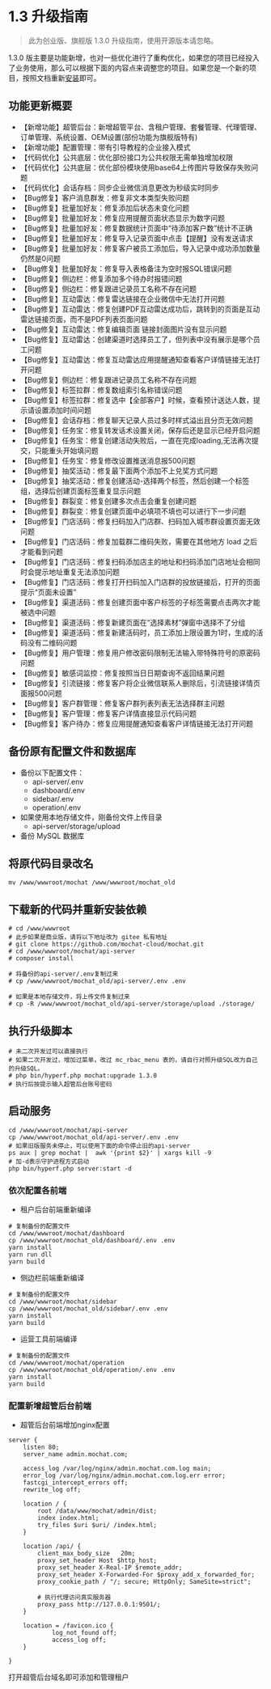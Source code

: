 # 1.3 升级指南

> 此为创业版、旗舰版 1.3.0 升级指南，使用开源版本请忽略。

1.3.0 版主要是功能新增，也对一些优化进行了重构优化，如果您的项目已经投入了业务使用，那么可以根据下面的内容点来调整您的项目。如果您是一个新的项目，按照文档重新[安装](https://mochat.wiki/quick-start/install-bt.html)即可。

## 功能更新概要

* 【新增功能】超管后台：新增超管平台、含租户管理、套餐管理、代理管理、订单管理、系统设置、OEM设置(部份功能为旗舰版特有)
* 【新增功能】配置管理：带有引导教程的企业接入模式
* 【代码优化】公共底层：优化部份接口为公共权限无需单独增加权限
* 【代码优化】公共底层：优化部份模块使用base64上传图片导致保存失败问题
* 【代码优化】会话存档：同步企业微信消息更改为秒级实时同步
* 【Bug修复】客户消息群发：修复非文本类型失败问题
* 【Bug修复】批量加好友：修复添加后状态未变化问题
* 【Bug修复】批量加好友：修复应用提醒页面状态显示为数字问题
* 【Bug修复】批量加好友：修复数据统计页面中“待添加客户数”统计不正确
* 【Bug修复】批量加好友：修复导入记录页面中点击【提醒】没有发送请求
* 【Bug修复】批量加好友：修复客户被员工添加后，导入记录中成功添加数量仍然是0问题
* 【Bug修复】批量加好友：修复导入表格备注为空时报SQL错误问题
* 【Bug修复】侧边栏：修复添加多个待办时报错问题
* 【Bug修复】侧边栏：修复跟进记录员工名称不存在问题
* 【Bug修复】互动雷达：修复雷达链接在企业微信中无法打开问题
* 【Bug修复】互动雷达：修复创建PDF互动雷达成功后，跳转到的页面是互动雷达链接页面，而不是PDF列表页面问题
* 【Bug修复】互动雷达：修复编辑页面 链接封面图片没有显示问题
* 【Bug修复】互动雷达：创建渠道时选择员工了，但列表中没有展示是哪个员工问题
* 【Bug修复】互动雷达：修复互动雷达应用提醒通知查看客户详情链接无法打开问题
* 【Bug修复】侧边栏：修复跟进记录员工名称不存在问题
* 【Bug修复】标签拉群：修复数组索引名称错误问题
* 【Bug修复】标签拉群：修复选中【全部客户】时候，查看预计送达人数，提示请设置添加时间问题
* 【Bug修复】会话存档：修复聊天记录人员过多时样式溢出且分页无效问题
* 【Bug修复】任务宝：修复转发话术设置关闭，保存后还是显示已经开启问题
* 【Bug修复】任务宝：修复创建活动失败后，一直在完成loading,无法再次提交，只能重头开始填问题
* 【Bug修复】任务宝：修复修改设置推送消息报500问题
* 【Bug修复】抽奖活动：修复最下面两个添加不上兑奖方式问题
* 【Bug修复】抽奖活动：修复创建活动-选择两个标签，然后创建一个标签组，选择后创建页面标签重复显示问题
* 【Bug修复】群裂变：修复创建多次点击会重复创建问题
* 【Bug修复】群裂变：修复创建页面中必填项不填也可以进行下一步问题
* 【Bug修复】门店活码：修复扫码加入门店群、扫码加入城市群设置页面无效问题
* 【Bug修复】门店活码：修复加载群二维码失败，需要在其他地方 load 之后才能看到问题
* 【Bug修复】门店活码：修复扫码添加店主的地址和扫码添加门店地址会相同时会提示地址重复无法添加问题
* 【Bug修复】门店活码：修复打开扫码加入门店群的投放链接后，打开的页面提示“页面未设置”
* 【Bug修复】渠道活码：修复创建页面中客户标签的子标签需要点击两次才能被选中问题
* 【Bug修复】渠道活码：修复新建页面在“选择素材”弹窗中选择不了分组
* 【Bug修复】渠道活码：修复新建活码时，员工添加上限设置为1时，生成的活码没有二维码问题
* 【Bug修复】用户管理：修复用户修改密码限制无法输入带特殊符号的原密码问题
* 【Bug修复】敏感词监控：修复按照当日日期查询不返回结果问题
* 【Bug修复】引流链接：修复客户将企业微信联系人删除后，引流链接详情页面报500问题
* 【Bug修复】客户群管理：修复客户群列表列表无法选择群主问题
* 【Bug修复】客户管理：修复客户详情直接显示代码问题
* 【Bug修复】客户待办：修复应用提醒通知查看客户详情链接无法打开问题

## 备份原有配置文件和数据库

* 备份以下配置文件：
    * api-server/.env
    * dashboard/.env
    * sidebar/.env
    * operation/.env
* 如果使用本地存储文件，刚备份文件上传目录
    * api-server/storage/upload
* 备份 MySQL 数据库

## 将原代码目录改名
```shell script
mv /www/wwwroot/mochat /www/wwwroot/mochat_old
```

## 下载新的代码并重新安装依赖
```shell script
# cd /www/wwwroot
# 此步如果是商业版，请将以下地址改为 gitee 私有地址
# git clone https://github.com/mochat-cloud/mochat.git
# cd /www/wwwroot/mochat/api-server
# composer install

# 将备份的api-server/.env复制过来
# cp /www/wwwroot/mochat_old/api-server/.env .env

# 如果是本地存储文件，将上传文件复制过来
# cp -R /www/wwwroot/mochat_old/api-server/storage/upload ./storage/
```

## 执行升级脚本
```shell script
# 未二次开发过可以直接执行
# 如果二次开发过，增加过菜单，改过 mc_rbac_menu 表的，请自行对照升级SQL改为自己的升级SQL。
# php bin/hyperf.php mochat:upgrade 1.3.0
# 执行后按提示输入超管后台账号密码
```

## 启动服务
```shell script
cd /www/wwwroot/mochat/api-server
cp /www/wwwroot/mochat_old/api-server/.env .env
# 如果旧版服务未停止，可以使用下面的命令停止旧的api-server
ps aux | grep mochat |  awk '{print $2}' | xargs kill -9
# 加-d表示守护进程方式启动
php bin/hyperf.php server:start -d
```

### 依次配置各前端
* 租户后台前端重新编译
```shell script
# 复制备份的配置文件
cd /www/wwwroot/mochat/dashboard
cp /www/wwwroot/mochat_old/dashboard/.env .env
yarn install
yarn run dll
yarn build
```

* 侧边栏前端重新编译
```shell script
# 复制备份的配置文件
cd /www/wwwroot/mochat/sidebar
cp /www/wwwroot/mochat_old/sidebar/.env .env
yarn install
yarn build
```

* 运营工具前端编译
```shell script
# 复制备份的配置文件
cd /www/wwwroot/mochat/operation
cp /www/wwwroot/mochat_old/operation/.env .env
yarn install
yarn build
```

### 配置新增超管后台前端

* 超管后台前端增加nginx配置
```nginx
server {
    listen 80;
    server_name admin.mochat.com;

    access_log /var/log/nginx/admin.mochat.com.log main;
    error_log /var/log/nginx/admin.mochat.com.log.err error;
    fastcgi_intercept_errors off;
    rewrite_log off;

    location / {
        root /data/www/mochat/admin/dist;
        index index.html;
        try_files $uri $uri/ /index.html;
    }

    location /api/ {
        client_max_body_size   20m;
        proxy_set_header Host $http_host;
        proxy_set_header X-Real-IP $remote_addr;
        proxy_set_header X-Forwarded-For $proxy_add_x_forwarded_for;
        proxy_cookie_path / "/; secure; HttpOnly; SameSite=strict";

        # 执行代理访问真实服务器
        proxy_pass http://127.0.0.1:9501/;
    }

    location = /favicon.ico {
            log_not_found off;
            access_log off;
    }
    
}
```

打开超管后台域名即可添加和管理租户